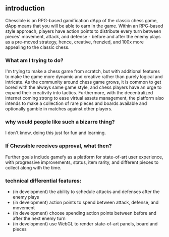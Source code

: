 
## introduction
Chessible is an RPG-based gamification dApp of the classic chess game, dApp means that you will be able to earn in the game. Within an RPG-based style approach, players have action points to distribute every turn between pieces' movement, attack, and defense - before and after the enemy plays as a pre-moved strategy, hence, creative, frenzied, and 100x more appealing to the classic chess. 

### What am I trying to do?
I'm trying to make a chess game from scratch, but with additional features to make the game more dynamic and creative rather than purely logical and intricate. As the community around chess game grows, it is common to get bored with the always same game style, and chess players have an urge to expand their creativity into tactics. Furthermore, with the decentralized internet coming strong to ease virtual assets management, the platform also intends to make a collection of rare pieces and boards available and optionally gamble in matches against other players.

### why would people like such a bizarre thing?
I don't know, doing this just for fun and learning.

### If Chessible receives approval, what then?
Further goals include gamefy as a platform for state-of-art user experience, with progressive improvements, status, item rarity, and different pieces to collect along with the time.

### technical differential features:
- (in development) the ability to schedule attacks and defenses after the enemy plays
- (in development) action points to spend between attack, defense, and movement
- (in development) choose spending action points between before and after the next enemy turn
- (in development) use WebGL to render state-of-art panels, board and pieces





